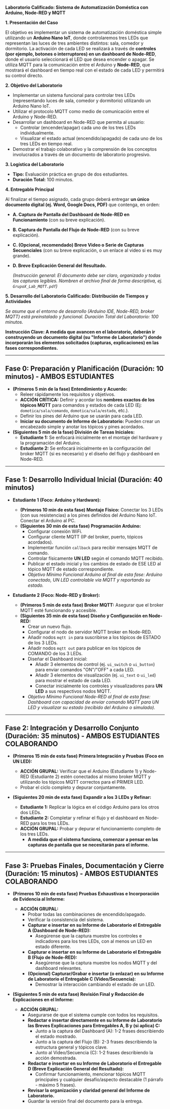 **Laboratorio Calificado: Sistema de Automatización Doméstica con Arduino, Node-RED y MQTT**

**1. Presentación del Caso**

El objetivo es implementar un sistema de automatización doméstica simple utilizando un **Arduino Nano IoT**, donde controlaremos tres LEDs que representan las luces de tres ambientes distintos: sala, comedor y dormitorio. La activación de cada LED se realizará a través de **controles (por ejemplo, botones o interruptores) en un dashboard de Node-RED**, donde el usuario seleccionará el LED que desea encender o apagar. Se utiliza MQTT para la comunicación entre el Arduino y **Node-RED**, que mostrará el dashboard en tiempo real con el estado de cada LED y permitirá su control directo.

**2. Objetivo del Laboratorio**

*   Implementar un sistema funcional para controlar tres LEDs (representando luces de sala, comedor y dormitorio) utilizando un Arduino Nano IoT.
*   Utilizar el protocolo MQTT como medio de comunicación entre el Arduino y Node-RED.
*   Desarrollar un dashboard en Node-RED que permita al usuario:
    *   Controlar (encender/apagar) cada uno de los tres LEDs individualmente.
    *   Visualizar el estado actual (encendido/apagado) de cada uno de los tres LEDs en tiempo real.
*   Demostrar el trabajo colaborativo y la comprensión de los conceptos involucrados a través de un documento de laboratorio progresivo.

**3. Logística del Laboratorio**

*   **Tipo:** Evaluación práctica en grupo de dos estudiantes.
*   **Duración Total:** 100 minutos.

**4. Entregable Principal**

Al finalizar el tiempo asignado, cada grupo deberá entregar **un único documento digital (ej. Word, Google Docs, PDF)** que contenga, en orden:

*   **A. Captura de Pantalla del Dashboard de Node-RED en Funcionamiento** (con su breve explicación).
*   **B. Captura de Pantalla del Flujo de Node-RED** (con su breve explicación).
*   **C. (Opcional, recomendado) Breve Video o Serie de Capturas Secuenciales** (con su breve explicación, o un enlace al video si es muy grande).
*   **D. Breve Explicación General del Resultado.**

    *(Instrucción general: El documento debe ser claro, organizado y todas las capturas legibles. Nombren el archivo final de forma descriptiva, ej. `GrupoX_Lab_MQTT.pdf`)*

**5. Desarrollo del Laboratorio Calificado: Distribución de Tiempos y Actividades**

*Se asume que el entorno de desarrollo (Arduino IDE, Node-RED, broker MQTT) está preinstalado y funcional.*
*Duración Total del Laboratorio: 100 minutos.*

**Instrucción Clave: A medida que avancen en el laboratorio, deberán ir construyendo un documento digital (su "Informe de Laboratorio") donde incorporarán los elementos solicitados (capturas, explicaciones) en las fases correspondientes.**

---
**Fase 0: Preparación y Planificación (Duración: 10 minutos) - AMBOS ESTUDIANTES**
---
*   **(Primeros 5 min de la fase) Entendimiento y Acuerdo:**
    *   Releer rápidamente los requisitos y objetivos.
    *   **ACCIÓN CRÍTICA:** Definir y acordar los **nombres exactos de los tópicos MQTT** para comandos y estados de cada LED (Ej: `domotica/sala/comando`, `domotica/sala/estado`, etc.).
    *   Definir los pines del Arduino que se usarán para cada LED.
    *   **Iniciar su documento de Informe de Laboratorio:** Pueden crear un encabezado simple y anotar los tópicos y pines acordados.
*   **(Siguientes 5 min de la fase) División de Tareas Iniciales:**
    *   **Estudiante 1:** Se enfocará inicialmente en el montaje del hardware y la programación del Arduino.
    *   **Estudiante 2:** Se enfocará inicialmente en la configuración del broker MQTT (si es necesario) y el diseño del flujo y dashboard en Node-RED.

---
**Fase 1: Desarrollo Individual Inicial (Duración: 40 minutos)**
---
*   **Estudiante 1 (Foco: Arduino y Hardware):**
    *   **(Primeros 10 min de esta fase) Montaje Físico:** Conectar los 3 LEDs (con sus resistencias) a los pines definidos del Arduino Nano IoT. Conectar el Arduino al PC.
    *   **(Siguientes 30 min de esta fase) Programación Arduino:**
        *   Configurar conexión WiFi.
        *   Configurar cliente MQTT (IP del broker, puerto, tópicos acordados).
        *   Implementar función `callback` para recibir mensajes MQTT de comando.
        *   Controlar físicamente **UN LED** según el comando MQTT recibido.
        *   Publicar el estado inicial y los cambios de estado de ESE LED al tópico MQTT de estado correspondiente.
        *   *Objetivo Mínimo Funcional Arduino al final de esta fase: Arduino conectado, UN LED controlable vía MQTT y reportando su estado.*

*   **Estudiante 2 (Foco: Node-RED y Broker):**
    *   **(Primeros 5 min de esta fase) Broker MQTT:** Asegurar que el broker MQTT esté funcionando y accesible.
    *   **(Siguientes 35 min de esta fase) Diseño y Configuración en Node-RED:**
        *   Crear un nuevo flujo.
        *   Configurar el nodo de servidor MQTT broker en Node-RED.
        *   Añadir nodos `mqtt in` para suscribirse a los tópicos de ESTADO de los 3 LEDs.
        *   Añadir nodos `mqtt out` para publicar en los tópicos de COMANDO de los 3 LEDs.
        *   Diseñar el Dashboard inicial:
            *   Añadir 3 elementos de control (ej. `ui_switch` o `ui_button`) para enviar comandos "ON"/"OFF" a cada LED.
            *   Añadir 3 elementos de visualización (ej. `ui_text` o `ui_led`) para mostrar el estado de cada LED.
            *   Conectar inicialmente los controles y visualizadores para **UN LED** a sus respectivos nodos MQTT.
        *   *Objetivo Mínimo Funcional Node-RED al final de esta fase: Dashboard con capacidad de enviar comando MQTT para UN LED y visualizar su estado (recibido del Arduino o simulado).*

---
**Fase 2: Integración y Desarrollo Conjunto (Duración: 35 minutos) - AMBOS ESTUDIANTES COLABORANDO**
---
*   **(Primeros 15 min de esta fase) Primera Integración y Pruebas (Foco en UN LED):**
    *   **ACCIÓN GRUPAL:** Verificar que el Arduino (Estudiante 1) y Node-RED (Estudiante 2) estén conectados al mismo broker MQTT y utilizando los tópicos MQTT correctos para el PRIMER LED.
    *   Probar el ciclo completo y depurar conjuntamente.

*   **(Siguientes 20 min de esta fase) Expandir a los 3 LEDs y Refinar:**
    *   **Estudiante 1:** Replicar la lógica en el código Arduino para los otros dos LEDs.
    *   **Estudiante 2:** Completar y refinar el flujo y el dashboard en Node-RED para los tres LEDs.
    *   **ACCIÓN GRUPAL:** Probar y depurar el funcionamiento completo de los tres LEDs.
        *   **A medida que el sistema funciona, comenzar a pensar en las capturas de pantalla que se necesitarán para el informe.**

---
**Fase 3: Pruebas Finales, Documentación y Cierre (Duración: 15 minutos) - AMBOS ESTUDIANTES COLABORANDO**
---
*   **(Primeros 10 min de esta fase) Pruebas Exhaustivas e Incorporación de Evidencia al Informe:**
    *   **ACCIÓN GRUPAL:**
        *   Probar todas las combinaciones de encendido/apagado.
        *   Verificar la consistencia del sistema.
        *   **Capturar e insertar en su Informe de Laboratorio el Entregable A (Dashboard de Node-RED):**
            *   Asegúrense que la captura muestre los controles e indicadores para los tres LEDs, con al menos un LED en estado diferente.
        *   **Capturar e insertar en su Informe de Laboratorio el Entregable B (Flujo de Node-RED):**
            *   Asegúrense que la captura muestre los nodos MQTT y del dashboard relevantes.
        *   **(Opcional) Capturar/Grabar e insertar (o enlazar) en su Informe de Laboratorio el Entregable C (Video/Secuencia):**
            *   Demostrar la interacción cambiando el estado de un LED.

*   **(Siguientes 5 min de esta fase) Revisión Final y Redacción de Explicaciones en el Informe:**
    *   **ACCIÓN GRUPAL:**
        *   Asegurarse de que el sistema cumple con todos los requisitos.
        *   **Redactar e insertar directamente en su Informe de Laboratorio las Breves Explicaciones para Entregables A, B y (si aplica) C:**
            *   Junto a la captura del Dashboard (A): 1-2 frases describiendo el estado mostrado.
            *   Junto a la captura del Flujo (B): 2-3 frases describiendo la estructura general y tópicos clave.
            *   Junto al Video/Secuencia (C): 1-2 frases describiendo la acción demostrada.
        *   **Redactar e insertar en su Informe de Laboratorio el Entregable D (Breve Explicación General del Resultado):**
            *   Confirmar funcionamiento, mencionar tópicos MQTT principales y cualquier desafío/aspecto destacable (1 párrafo - máximo 5 frases).
        *   **Revisar la organización y claridad general del Informe de Laboratorio.**
        *   Guardar la versión final del documento para la entrega.


